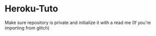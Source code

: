 # Heroku-Tuto
Make sure repository is private and initialize it with a read me (If you're importing from glitch)
